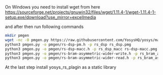 On Windows you need to install wget from here
	https://sourceforge.net/projects/gnuwin32/files/wget/1.11.4-1/wget-1.11.4-1-setup.exe/download?use_mirror=excellmedia

and after then run following commands
```bash
mkdir pmgen
wget -nc -O pmgen.py https://raw.githubusercontent.com/YosysHQ/yosys/master/passes/pmgen/pmgen.py
python3 pmgen.py -o pmgen/rs-dsp-pm.h -p rs_dsp rs_dsp.pmg
python3 pmgen.py -o pmgen/rs-dsp-macc.h -p rs_dsp_macc rs-dsp-macc.pmg
python3 pmgen.py -o pmgen/rs-bram-asymmetric-wider-write.h -p rs_bram_asymmetric_wider_write rs-bram-asymmetric-wider-write.pmg
python3 pmgen.py -o pmgen/rs-bram-asymmetric-wider-read.h -p rs_bram_asymmetric_wider_read rs-bram-asymmetric-wider-read.pmg
```

At the last step install yosys_rs_plagin as a static library
